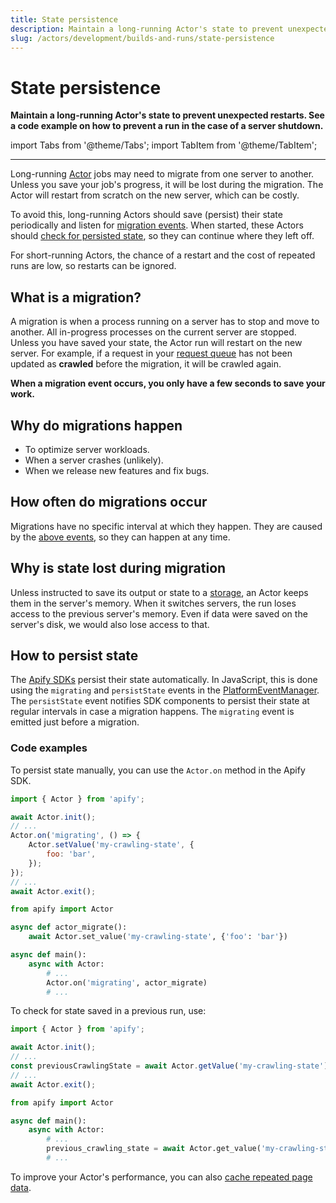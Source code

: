 ```yaml
---
title: State persistence
description: Maintain a long-running Actor's state to prevent unexpected restarts. See a code example on how to prevent a run in the case of a server shutdown.
slug: /actors/development/builds-and-runs/state-persistence
---
```


# State persistence

**Maintain a long-running Actor's state to prevent unexpected restarts. See a code example on how to prevent a run in the case of a server shutdown.**

import Tabs from '@theme/Tabs';
import TabItem from '@theme/TabItem';

---

Long-running [Actor](../../index.mdx) jobs may need to migrate from one server to another. Unless you save your job's progress, it will be lost during the migration. The Actor will restart from scratch on the new server, which can be costly.

To avoid this, long-running Actors should save (persist) their state periodically and listen for [migration events](/sdk/js/api/apify/class/PlatformEventManager). When started, these Actors should [check for persisted state](#code-examples), so they can continue where they left off.

For short-running Actors, the chance of a restart and the cost of repeated runs are low, so restarts can be ignored.

## What is a migration?

A migration is when a process running on a server has to stop and move to another. All in-progress processes on the current server are stopped. Unless you have saved your state, the Actor run will restart on the new server. For example, if a request in your [request queue](../../../storage/request_queue.md) has not been updated as **crawled** before the migration, it will be crawled again.

**When a migration event occurs, you only have a few seconds to save your work.**

## Why do migrations happen

- To optimize server workloads.
- When a server crashes (unlikely).
- When we release new features and fix bugs.

## How often do migrations occur

Migrations have no specific interval at which they happen. They are caused by the [above events](#why-do-migrations-happen), so they can happen at any time.

## Why is state lost during migration

Unless instructed to save its output or state to a [storage](../../../storage/index.md), an Actor keeps them in the server's memory. When it switches servers, the run loses access to the previous server's memory. Even if data were saved on the server's disk, we would also lose access to that.

## How to persist state

The [Apify SDKs](/sdk) persist their state automatically. In JavaScript, this is done using the `migrating` and `persistState` events in the [PlatformEventManager](/sdk/js/api/apify/class/PlatformEventManager). The `persistState` event notifies SDK components to persist their state at regular intervals in case a migration happens. The `migrating` event is emitted just before a migration.

### Code examples

To persist state manually, you can use the `Actor.on` method in the Apify SDK.

<Tabs groupId="main">
<TabItem value="JavaScript" label="JavaScript">

```js
import { Actor } from 'apify';

await Actor.init();
// ...
Actor.on('migrating', () => {
    Actor.setValue('my-crawling-state', {
        foo: 'bar',
    });
});
// ...
await Actor.exit();
```

</TabItem>
<TabItem value="Python" label="Python">

```python
from apify import Actor

async def actor_migrate():
    await Actor.set_value('my-crawling-state', {'foo': 'bar'})

async def main():
    async with Actor:
        # ...
        Actor.on('migrating', actor_migrate)
        # ...
```

</TabItem>
</Tabs>

To check for state saved in a previous run, use:

<Tabs groupId="main">
<TabItem value="JavaScript" label="JavaScript">

```js
import { Actor } from 'apify';

await Actor.init();
// ...
const previousCrawlingState = await Actor.getValue('my-crawling-state') || {};
// ...
await Actor.exit();
```

</TabItem>
<TabItem value="Python" label="Python">

```python
from apify import Actor

async def main():
    async with Actor:
        # ...
        previous_crawling_state = await Actor.get_value('my-crawling-state')
        # ...
```

</TabItem>
</Tabs>

To improve your Actor's performance, you can also [cache repeated page data](/academy/expert-scraping-with-apify/saving-useful-stats).
